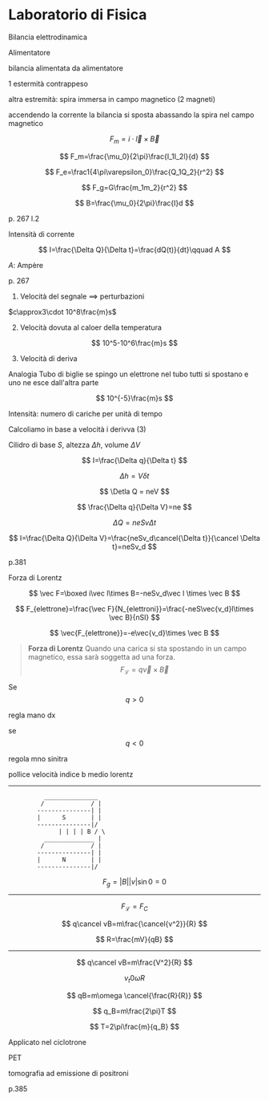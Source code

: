 # Laboratorio di Fisica

Bilancia elettrodinamica

Alimentatore

bilancia alimentata da alimentatore


1 estermità contrappeso


altra estremità: spira immersa in campo magnetico (2 magneti)


accendendo la corrente la bilancia si sposta abassando la spira nel campo magnetico                                                                                              

$$
F_m= i\cdot \vec l \times \vec B
$$


$$
F_m=\frac{\mu_0}{2\pi}\frac{I_1I_2l}{d}
$$


$$
F_e=\frac1{4\pi\varepsilon_0}\frac{Q_1Q_2}{r^2}
$$

$$
F_g=G\frac{m_1m_2}{r^2}
$$



$$
B=\frac{\mu_0}{2\pi}\frac{I}d
$$

p. 267 l.2

Intensità di corrente

$$
I=\frac{\Delta Q}{\Delta t}=\frac{dQ(t)}{dt}\qquad A
$$

$A$: Ampère



p. 267

1. Velocità del segnale $\implies$ perturbazioni

$c\approx3\cdot 10^8\frac{m}s$

2. Velocità dovuta al caloer della temperatura

$$
10^5-10^6\frac{m}s
$$

3. Velocità di deriva


Analogia
Tubo di biglie
se spingo un elettrone nel tubo tutti si spostano e uno ne esce dall'altra parte


$$
10^{-5}\frac{m}s
$$

Intensità: numero di cariche per unità di tempo


Calcoliamo in base a velocità i derivva $(3)$




Cilidro di base $S$, altezza $\Delta h$, volume $\Delta V$

$$
I=\frac{\Delta q}{\Delta t}
$$


$$
\Delta h = V\delta t
$$

$$
\Detla Q = neV
$$


$$
\frac{\Delta q}{\Delta V}=ne
$$


$$
\Delta Q = neSv\Delta t
$$

$$
I=\frac{\Delta Q}{\Delta V}=\frac{neSv_d\cancel{\Delta t}}{\cancel \Delta t}=neSv_d
$$


p.381

Forza di Lorentz


$$
\vec F=\boxed i\vec l\times B=-neSv_d\vec l \times \vec B
$$

$$
F_{elettrone}=\frac{\vec F}{N_{elettroni}}=\frac{-neS\vec{v_d}l\times \vec B}{nSl}
$$


$$
\vec{F_{elettrone}}=-e\vec{v_d}\times \vec B
$$

> **Forza di Lorentz**
> Quando una carica si sta spostando in un campo magnetico, essa sarà soggetta ad una forza.
> $$
F_{\mathscr{L}}=q\vec{v}\times \vec B
$$

Se
$$
q> 0
$$

regla mano dx


se
$$
q < 0
$$


regola mno sinitra

pollice velocità
indice b
medio lorentz





----
              _______________
             /             / |
			---------------| |
			|      S       | |
			---------------|/
                  | | | | B / \
              ______________ |
             /             / |
			---------------| |
			|      N       | |
			---------------|/
     


$$
F_g=|B||v|\sin 0=0
$$

----



$$
F_{\mathscr{L}}=F_C
$$

$$
q\cancel vB=m\frac{\cancel{v^2}}{R}
$$

$$
R=\frac{mV}{qB}
$$


---

$$
q\cancel vB=m\frac{V^2}{R}
$$

$$
v_t0\omega R
$$

$$
qB=m\omega \cancel{\frac{R}{R}}
$$

$$
q_B=m\frac{2\pi}T
$$

$$
T=2\pi\frac{m}{q_B}
$$


Applicato nel ciclotrone

PET

tomografia ad emissione di positroni

p.385
<!--stackedit_data:
eyJoaXN0b3J5IjpbLTExMzMxNTkwNTNdfQ==
-->